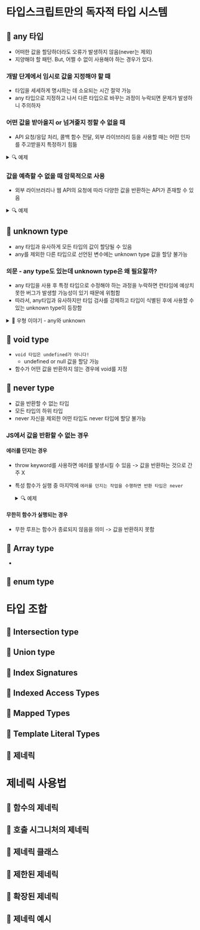 # 타입스크립트만의 독자적 타입 시스템

## 📝 any 타입

- 어떠한 값을 할당하더라도 오류가 발생하지 않음(never는 제외)
- 지양해야 할 패턴. But, 어쩔 수 없이 사용해야 하는 경우가 있다.

### 개발 단계에서 임시로 값을 지정해야 할 때

- 타입을 세세하게 명시하는 데 소요되는 시간 절약 가능
- any 타입으로 지정하고 나서 다른 타입으로 바꾸는 과정이 누락되면 문제가 발생하니 주의하자

### 어떤 값을 받아올지 or 넘겨줄지 정할 수 없을 때

- API 요청/응답 처리, 콜백 함수 전달, 외부 라이브러리 등을 사용할 때는 어떤 인자를 주고받을지 특정하기 힘듦
<details>
    <summary>🔍️ 예제</summary>

```ts
type FeedbackModalParams = {
  show: boolean;
  content: string;
  cancelButtonText?: string;
  confirmButtonText?: string;
  beforeOnClose?: () => void;
  action?: any;
};
```

- 주고받을 값이 명확하지 않을 때 열린 타입(any)을 선언해야 할 수 있음

</details>

### 값을 예측할 수 없을 때 암묵적으로 사용

- 외부 라이브러리나 웹 API의 요청에 따라 다양한 값을 반환하는 API가 존재할 수 있음

<details>
    <summary>🔍️ 예제</summary>

```ts
async function load() {
  const res = await fetch("https://api.com");
  const data = await res.json(); // response.json()의 return type은 Promise<any>로 정의되어 있음
  return data;
}
```

</details>

## 📝 unknown type

- any 타입과 유사하게 모든 타입의 값이 할당될 수 있음
- any를 제외한 다른 타입으로 선언된 변수에는 unknown type 값을 할당 불가능

### 의문 - any type도 있는데 unknown type은 왜 필요할까?

- any 타입을 사용 후 특정 타입으로 수정해야 하는 과정을 누락하면 런타임에 예상치 못한 버그가 발생할 가능성이 있기 때문에 위험함
- 따라서, any타입과 유사하지만 타입 검사를 강제하고 타입이 식별된 후에 사용할 수 있는 unknown type이 등장함

<details>
  <summary>💬 우형 이야기 - any와 unknown</summary>

#### Q. any를 사용한다면 어떤 상황에서 사용할까요?

- 객체의 구조를 정확히 알 수 없는 상황 -> But, 리팩토링하면서 다시 any 타입을 없애는 중
- 표 컴포넌트같이 어떤 값을 받을지 모르는 상황에서 unknown을 사용하면, 가공할 때 타입 캐스팅을 모두 해야 하는 상황이 생겨 any를 사용
- JS에서 TS 마이그레이션 할 때 사용

#### Q. unknown은 어떨 때 사용할 수 있을까요?

- 강제 타입 캐스팅을 통해 타입을 전환할 때 사용
  - `const env = process.env as unknown as ProcessEnv`
- 에러 핸들링할 때 사용
  </details>

## 📝 void type

- `void 타입은 undefined가 아니다!`
  - undefined or null 값을 할당 가능
- 함수가 어떤 값을 반환하지 않는 경우에 void를 지정

## 📝 never type

- 값을 반환할 수 없는 타입
- 모든 타입의 하위 타입
- never 자신을 제외한 어떤 타입도 never 타입에 할당 불가능

### JS에서 값을 반환할 수 없는 경우

#### 에러를 던지는 경우

- throw keyword를 사용하면 에러를 발생시킬 수 있음 -> 값을 반환하는 것으로 간주 X
- 특성 함수가 실행 중 마지막에 `에러를 던지는 작업을 수행하면 반환 타입은 never`
  <details>
    <summary>🔍️ 예제</summary>

  ```ts
  function generateError(res: Response): never {
    throw new Error(res.getMessage());
  }
  ```

  </details>

#### 무한히 함수가 실행되는 경우

- 무한 루프는 함수가 종료되지 않음을 의미 -> 값을 반환하지 못함

## 📝 Array type

-

## 📝 enum type

# 타입 조합

## 📝 Intersection type

## 📝 Union type

## 📝 Index Signatures

## 📝 Indexed Access Types

## 📝 Mapped Types

## 📝 Template Literal Types

## 📝 제네릭

# 제네릭 사용법

## 📝 함수의 제네릭

## 📝 호출 시그니처의 제네릭

## 📝 제네릭 클래스

## 📝 제한된 제네릭

## 📝 확장된 제네릭

## 📝 제네릭 예시

